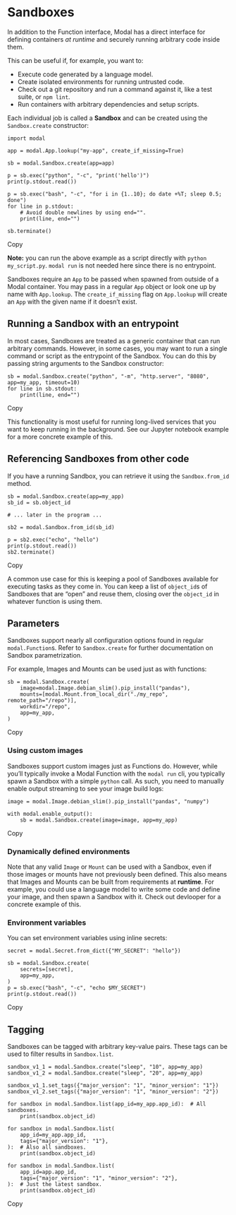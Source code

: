 # Sandboxes

In addition to the Function interface, Modal has a direct interface for
defining containers _at runtime_ and securely running arbitrary code inside
them.

This can be useful if, for example, you want to:

  * Execute code generated by a language model.
  * Create isolated environments for running untrusted code.
  * Check out a git repository and run a command against it, like a test suite, or `npm lint`.
  * Run containers with arbitrary dependencies and setup scripts.

Each individual job is called a **Sandbox** and can be created using the
`Sandbox.create` constructor:

    
    
    import modal
    
    app = modal.App.lookup("my-app", create_if_missing=True)
    
    sb = modal.Sandbox.create(app=app)
    
    p = sb.exec("python", "-c", "print('hello')")
    print(p.stdout.read())
    
    p = sb.exec("bash", "-c", "for i in {1..10}; do date +%T; sleep 0.5; done")
    for line in p.stdout:
        # Avoid double newlines by using end="".
        print(line, end="")
    
    sb.terminate()

Copy

**Note:** you can run the above example as a script directly with `python
my_script.py`. `modal run` is not needed here since there is no entrypoint.

Sandboxes require an `App` to be passed when spawned from outside of a Modal
container. You may pass in a regular `App` object or look one up by name with
`App.lookup`. The `create_if_missing` flag on `App.lookup` will create an
`App` with the given name if it doesn’t exist.

## Running a Sandbox with an entrypoint

In most cases, Sandboxes are treated as a generic container that can run
arbitrary commands. However, in some cases, you may want to run a single
command or script as the entrypoint of the Sandbox. You can do this by passing
string arguments to the Sandbox constructor:

    
    
    sb = modal.Sandbox.create("python", "-m", "http.server", "8080", app=my_app, timeout=10)
    for line in sb.stdout:
        print(line, end="")

Copy

This functionality is most useful for running long-lived services that you
want to keep running in the background. See our Jupyter notebook example for a
more concrete example of this.

## Referencing Sandboxes from other code

If you have a running Sandbox, you can retrieve it using the `Sandbox.from_id`
method.

    
    
    sb = modal.Sandbox.create(app=my_app)
    sb_id = sb.object_id
    
    # ... later in the program ...
    
    sb2 = modal.Sandbox.from_id(sb_id)
    
    p = sb2.exec("echo", "hello")
    print(p.stdout.read())
    sb2.terminate()

Copy

A common use case for this is keeping a pool of Sandboxes available for
executing tasks as they come in. You can keep a list of `object_id`s of
Sandboxes that are “open” and reuse them, closing over the `object_id` in
whatever function is using them.

## Parameters

Sandboxes support nearly all configuration options found in regular
`modal.Function`s. Refer to `Sandbox.create` for further documentation on
Sandbox parametrization.

For example, Images and Mounts can be used just as with functions:

    
    
    sb = modal.Sandbox.create(
        image=modal.Image.debian_slim().pip_install("pandas"),
        mounts=[modal.Mount.from_local_dir("./my_repo", remote_path="/repo")],
        workdir="/repo",
        app=my_app,
    )

Copy

### Using custom images

Sandboxes support custom images just as Functions do. However, while you’ll
typically invoke a Modal Function with the `modal run` cli, you typically
spawn a Sandbox with a simple `python` call. As such, you need to manually
enable output streaming to see your image build logs:

    
    
    image = modal.Image.debian_slim().pip_install("pandas", "numpy")
    
    with modal.enable_output():
        sb = modal.Sandbox.create(image=image, app=my_app)

Copy

### Dynamically defined environments

Note that any valid `Image` or `Mount` can be used with a Sandbox, even if
those images or mounts have not previously been defined. This also means that
Images and Mounts can be built from requirements at **runtime**. For example,
you could use a language model to write some code and define your image, and
then spawn a Sandbox with it. Check out devlooper for a concrete example of
this.

### Environment variables

You can set environment variables using inline secrets:

    
    
    secret = modal.Secret.from_dict({"MY_SECRET": "hello"})
    
    sb = modal.Sandbox.create(
        secrets=[secret],
        app=my_app,
    )
    p = sb.exec("bash", "-c", "echo $MY_SECRET")
    print(p.stdout.read())

Copy

## Tagging

Sandboxes can be tagged with arbitrary key-value pairs. These tags can be used
to filter results in `Sandbox.list`.

    
    
    sandbox_v1_1 = modal.Sandbox.create("sleep", "10", app=my_app)
    sandbox_v1_2 = modal.Sandbox.create("sleep", "20", app=my_app)
    
    sandbox_v1_1.set_tags({"major_version": "1", "minor_version": "1"})
    sandbox_v1_2.set_tags({"major_version": "1", "minor_version": "2"})
    
    for sandbox in modal.Sandbox.list(app_id=my_app.app_id):  # All sandboxes.
        print(sandbox.object_id)
    
    for sandbox in modal.Sandbox.list(
        app_id=my_app.app_id,
        tags={"major_version": "1"},
    ):  # Also all sandboxes.
        print(sandbox.object_id)
    
    for sandbox in modal.Sandbox.list(
        app_id=app.app_id,
        tags={"major_version": "1", "minor_version": "2"},
    ):  # Just the latest sandbox.
        print(sandbox.object_id)

Copy

